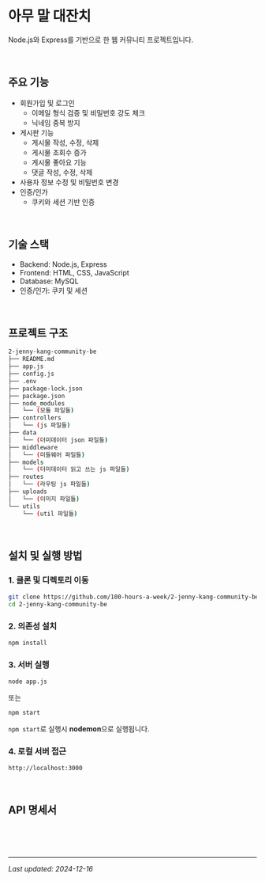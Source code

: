 # 아무 말 대잔치

Node.js와 Express를 기반으로 한 웹 커뮤니티 프로젝트입니다. 

<br>

## 주요 기능
- 회원가입 및 로그인
  - 이메일 형식 검증 및 비밀번호 강도 체크
  - 닉네임 중복 방지
- 게시판 기능
  - 게시물 작성, 수정, 삭제
  - 게시물 조회수 증가
  - 게시물 좋아요 기능
  - 댓글 작성, 수정, 삭제
- 사용자 정보 수정 및 비밀번호 변경
- 인증/인가
  - 쿠키와 세션 기반 인증

<br>

## 기술 스택
- Backend: Node.js, Express
- Frontend: HTML, CSS, JavaScript
- Database: MySQL
- 인증/인가: 쿠키 및 세션

<br>

## 프로젝트 구조
```bash
2-jenny-kang-community-be
├── README.md
├── app.js
├── config.js
├── .env
├── package-lock.json
├── package.json
├── node_modules
│   └── (모듈 파일들)
├── controllers
│   └── (js 파일들)
├── data
│   └── (더미데이터 json 파일들)
├── middleware
│   └── (미들웨어 파일들)
├── models
│   └── (더미데이터 읽고 쓰는 js 파일들)
├── routes
│   └── (라우팅 js 파일들)
├── uploads
│   └── (이미지 파일들)
└── utils
    └── (util 파일들)
```

<br>

## 설치 및 실행 방법


### 1. 클론 및 디렉토리 이동
```bash
git clone https://github.com/100-hours-a-week/2-jenny-kang-community-be.git
cd 2-jenny-kang-community-be
```

### 2. 의존성 설치
```bash
npm install
```

### 3. 서버 실행
```bash
node app.js
```
또는

```bash
npm start
```
`npm start`로 실행시 **nodemon**으로 실행됩니다.

### 4. 로컬 서버 접근
```
http://localhost:3000
```

<br>

## API 명세서 

<br><br><br>

---

_Last updated: 2024-12-16_

